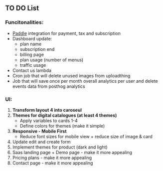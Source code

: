 ## TO DO List

### Funcitonalities:
- [Paddle](https://www.paddle.com) integration for payment, tax and subscription
- Dashboard update:
    - plan name
    - subscription end
    - billing page
    - plan usage (number of menus)
    - traffic usage
- Contact us lambda
- Cron job that will delete unused images from uploadthing
- Job that will save once per month overall analytics per user and delete events data from posthog analytics 

### UI:
1. **Transform layout 4 into caroseul**
2. **Themes for digital catalogues (at least 4 themes)**
    - Apply variables to cards 1-4
    - Define colors for themes (make it simple)
3. **Responsive - Mobile First**
    - Reduce font sizes for mobile view + reduce size of image & card
4. Update edit and create form
4. Implement themes for product (dark and light)
5. Saas landing page + Demo page - make it more appealing
6. Pricing plans - make it more appealing
7. Contact page - make it more appealing
